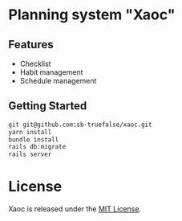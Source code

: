 # Planning system "Xaoc"

## Features

* Checklist
* Habit management
* Schedule management

## Getting Started

```bash
git git@github.com:sb-truefalse/xaoc.git
yarn install
bundle install
rails db:migrate
rails server
```

# License

Xaoc is released under the [MIT License](LICENSE.txt).
